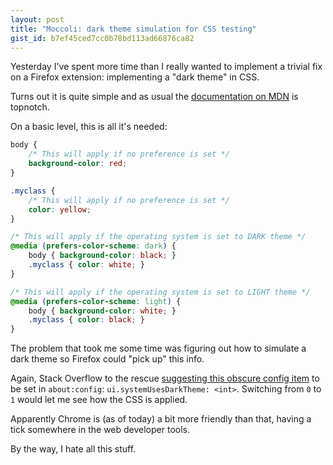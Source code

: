 ```yaml
---
layout: post
title: "Moccoli: dark theme simulation for CSS testing"
gist_id: b7ef45ced7cc0b78bd113ad66876ca82
---
```


Yesterday I've spent more time than I really wanted to implement a trivial fix on a Firefox extension: implementing a "dark theme" in CSS.

Turns out it is quite simple and as usual the [documentation on MDN](https://developer.mozilla.org/en-US/docs/Web/CSS/@media/prefers-color-scheme) is topnotch.

On a basic level, this is all it's needed:

``` css
body {
    /* This will apply if no preference is set */
    background-color: red;
}

.myclass {
    /* This will apply if no preference is set */
    color: yellow;
}

/* This will apply if the operating system is set to DARK theme */
@media (prefers-color-scheme: dark) {
    body { background-color: black; }
    .myclass { color: white; }
}

/* This will apply if the operating system is set to LIGHT theme */
@media (prefers-color-scheme: light) {
    body { background-color: white; }
    .myclass { color: black; }
}
```

The problem that took me some time was figuring out how to simulate a dark theme so Firefox could "pick up" this info.

Again, Stack Overflow to the rescue [suggesting this obscure config item](https://stackoverflow.com/a/56757527) to be set in `about:config`: `ui.systemUsesDarkTheme: <int>`. Switching from `0` to `1` would let me see how the CSS is applied.

Apparently Chrome is (as of today) a bit more friendly than that, having a tick somewhere in the web developer tools.

By the way, I hate all this stuff.
